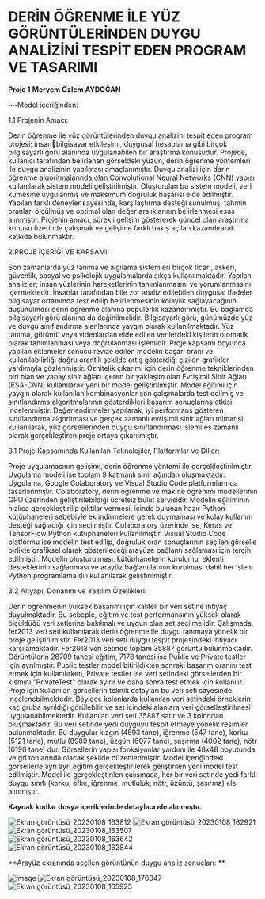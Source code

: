 # **DERİN ÖĞRENME İLE YÜZ GÖRÜNTÜLERİNDEN DUYGU ANALİZİNİ TESPİT EDEN PROGRAM VE TASARIMI** 
**Proje 1** 
**Meryem Özlem AYDOĞAN**

~~Model içeriğinden:

1.1 Projenin Amacı:

Derin öğrenme ile yüz görüntülerinden duygu analizini tespit eden program projesi; insanbilgisayar etkileşimi, duygusal hesaplama gibi birçok bilgisayarlı görü alanında uygulanabilen 
bir araştırma konusudur. Projede, kullanıcı tarafından belirlenen görseldeki yüzün, derin 
öğrenme yöntemleri ile duygu analizinin yapılması amaçlanmıştır. Duygu analizi için derin 
öğrenme algoritmalarında olan Convolutional Neural Networks (CNN) yapısı kullanılarak 
sistem modeli geliştirilmiştir. Oluşturulan bu sistem modeli, veri kümesine uygulanmış ve 
maksimum doğruluk başarısı elde edilmiştir. Yapılan farklı deneyler sayesinde,
karşılaştırma desteği sunulmuş, tahmin oranları ölçülmüş ve optimal olan değer aralıklarının 
belirlenmesi esas alınmıştır.
Projenin amacı, sürekli gelişim göstererek güncel olan araştırma konusu üzerinde çalışmak ve 
gelişime farklı bakış açıları kazandırarak katkıda bulunmaktır.

2.PROJE İÇERİĞİ VE KAPSAMI:

Son zamanlarda yüz tanıma ve algılama sistemleri birçok ticari, askeri, güvenlik, sosyal ve 
psikolojik uygulamalarda sıkça kullanılmaktadır. Yapılan analizler; insan yüzlerinin 
hareketlerinin tanımlanmasını ve yorumlanmasını içermektedir. İnsanlar tarafından bile zor 
analiz edilebilen duygusal ifadeler bilgisayar ortamında test edilip belirlenmesinin kolaylık 
sağlayacağının düşünülmesi derin öğrenme alanına popülerlik kazandırmıştır. Bu bağlamda 
bilgisayarlı görü alanına da değinilmelidir. Bilgisayarlı görü, günümüzde yüz ve duygu 
sınıflandırma alanlarında yaygın olarak kullanılmaktadır. Yüz tanıma, görüntü veya 
videolardan elde edilen verilerdeki kişilerin otomatik olarak tanımlanması veya doğrulanması
işlemidir. 
Proje kapsamı boyunca yapılan eklemeler sonucu revize edilen modelin başarı oranı ve 
kullanılabilirliği doğru orantılı şekilde artış gösterdiği çizilen grafikler yardımıyla 
gözlenmiştir. Öznitelik çıkarımı için derin öğrenme tekniklerinden biri olan ve yapay sinir 
ağları içeren bir yaklaşım olan Evrişimli Sinir Ağları (ESA-CNN) kullanılarak yeni bir model 
geliştirilmiştir. 
Model eğitimi için yaygın olarak kullanılan kombinasyonlar son çalışmalarda test edilmiş ve 
sınıflandırma algoritmalarının gösterdikleri başarım sonuçlarına etkisi incelenmiştir. 
Değerlendirmeler yapılarak, iyi performans gösteren sınıflandırma algoritması ve gerçek 
zamanlı evrişimli sinir ağları mimarisi kullanılarak, yüz görsellerinden duygu sınıflandırması 
işlemi eş zamanlı olarak gerçekleştiren proje ortaya çıkarılmıştır.

3.1 Proje Kapsamında Kullanılan Teknolojiler, Platformlar ve Diller:

Proje uygulamasının gelişimi, derin öğrenme yöntemi ile gerçekleştirilmiştir. Uygulama 
modeli ise toplam 9 katmanlı sinir ağından oluşmaktadır. Uygulama, Google Colaboratory ve 
Visual Studio Code platformlarında tasarlanmıştır. Colaboratory, derin öğrenme ve makine 
öğrenimi modellerinin GPU üzerinden geliştirilebildiği ücretsiz bulut servisidir. Modelin 
eğitiminin hızlıca gerçekleştirilip çıktılar vermesi, içinde bulunan hazır Python kütüphaneleri
sebebiyle ek indirmelere gerek duymaması ve kolay kullanım desteği sağladığı için 
seçilmiştir. 
Colaboratory üzerinde ise, Keras ve TensorFlow Python kütüphaneleri kullanılmıştır. 
Visual Studio Code platformu ise modelin test edilip, doğruluk oran sonuçlarının seçilen 
görselle birlikte grafiksel olarak gösterileceği arayüze bağlantı sağlaması için tercih edilmiştir.
Modelin oluşturulması, kütüphanelerin kurulumu, eklenti desteklerinin sağlanması ve arayüz 
bağlantılarının kurulması dahil her işlem Python programlama dili kullanılarak geliştirilmiştir.

3.2 Altyapı, Donanım ve Yazılım Özellikleri:

Derin öğrenmenin yüksek başarımı için kaliteli bir veri setine ihtiyaç duyulmaktadır. Bu 
sebeple, eğitim ve test performansının yüksek olarak ölçüldüğü veri setlerine bakılmalı ve 
uygun olan set seçilmelidir. Çalışmada, fer2013 veri seti kullanılarak derin öğrenme ile duygu 
tanımaya yönelik bir proje geliştirilmiştir. Fer2013 veri seti duygu tespit projesindeki ihtiyacı 
karşılamaktadır. Fer2013 veri setinde toplam 35887 görüntü bulunmaktadır. Görüntülerin 
28709 tanesi eğitim, 7178 tanesi ise Public ve Private testler için ayrılmıştır. Public testler 
model bitirildikten sonraki başarım oranını test etmek için kullanılırken, Private testler ise veri 
setindeki görsellerden bir kısmını "PrivateTest" olarak ayırır ve daha sonra test etmek için 
kullanılır. Proje için kullanılan görsellerin teknik detayları bu veri seti sayesinde
incelenebilmektedir. Böylece kolonlarda kullanılan veri setindeki örneklerin kaç gruba 
ayrıldığı görülebilir ve set içindeki alanlara veri görselleştirilmesi uygulanabilmektedir.
Kullanılan veri seti 35887 satır ve 3 kolondan oluşmaktadır. Bu veri setinde yedi duyguyu 
tespit etmeye yönelik resimler bulunmaktadır. Bu duygular kızgın (4593 tane), iğrenme (547 
tane), korku (5121 tane), mutlu (8989 tane), üzgün (6077 tane), şaşırma (4002 tane), nötr 
(6198 tane) dur. Görsellerin yapısı fonksiyonlar yardımı ile 48x48 boyutunda ve gri tonlarında 
olacak şekilde düzenlenmiştir. Model içeriğindeki görsellerle ayrı ayrı eğitim 
gerçekleştirilerek geliştirilen yeni model test edilmiştir. Model ile gerçekleştirilen çalışmada, 
her bir veri setinde yedi farklı duygu sınıfı (korku, öfke, iğrenme, mutluluk, nötr, üzüntü, 
şaşırma) ele alınmıştır.

**Kaynak kodlar dosya içeriklerinde detaylıca ele alınmıştır.**

![Ekran görüntüsü_20230108_163812](https://user-images.githubusercontent.com/82104183/211200059-776537e1-7a8b-434c-b2ca-6931b49e005e.png)
![Ekran görüntüsü_20230108_162921](https://user-images.githubusercontent.com/82104183/211200077-a1efb4dd-29cb-43fc-a1d3-ce288e6fc0e8.png)
![Ekran görüntüsü_20230108_163507](https://user-images.githubusercontent.com/82104183/211200079-ca1fc55a-cc8e-424a-b98d-e03713c8e289.png)
![Ekran görüntüsü_20230108_163642](https://user-images.githubusercontent.com/82104183/211200081-581ad6f3-f79c-4a82-be67-8450389c80c6.png)
![Ekran görüntüsü_20230108_162844](https://user-images.githubusercontent.com/82104183/211200082-b7d804eb-306a-401e-b255-b8c52d396fe2.png)

**Arayüz ekranında seçilen görüntünün duygu analiz sonuçları: **


![image](https://user-images.githubusercontent.com/82104183/211200180-d99bce27-ade9-4d91-b4e9-64d2b2da9057.png)
![Ekran görüntüsü_20230108_170047](https://user-images.githubusercontent.com/82104183/211201265-ba8d5e9f-e294-4b21-9841-74e8dbd857ff.png)
![Ekran görüntüsü_20230108_165925](https://user-images.githubusercontent.com/82104183/211201295-ba1fd018-48ef-454e-b2be-44d8eddb26bb.png)
